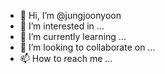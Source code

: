 - 👋 Hi, I’m @jungjoonyoon
- 👀 I’m interested in ...
- 🌱 I’m currently learning ...
- 💞️ I’m looking to collaborate on ...
- 📫 How to reach me ...

<!---
jungjoonyoon/jungjoonyoon is a ✨ special ✨ repository because its `README.md` (this file) appears on your GitHub profile.
You can click the Preview link to take a look at your changes.
--->
